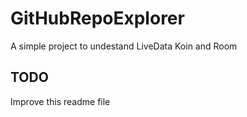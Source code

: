 # GitHubRepoExplorer
A simple project to undestand LiveData Koin and Room

## TODO
Improve this readme file
